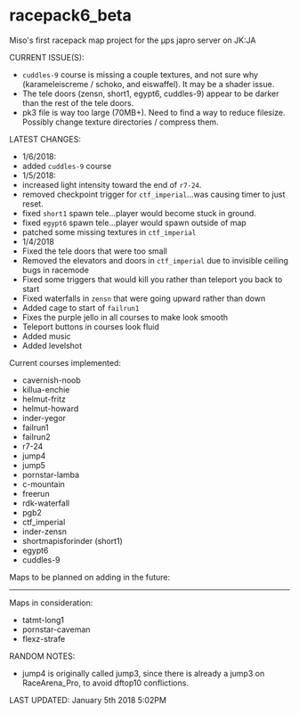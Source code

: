 # racepack6_beta

Miso's first racepack map project for the µps japro server on JK:JA


CURRENT ISSUE(S):
* `cuddles-9` course is missing a couple textures, and not sure why (karameleiscreme / schoko, and eiswaffel). It may be a shader issue.
* The tele doors (zensn, short1, egypt6, cuddles-9) appear to be darker than the rest of the tele doors.
* pk3 file is way too large (70MB+). Need to find a way to reduce filesize. Possibly change texture directories / compress them.

LATEST CHANGES:
* 1/6/2018:
* added `cuddles-9` course
* 1/5/2018:
* increased light intensity toward the end of `r7-24`.
* removed checkpoint trigger for `ctf_imperial`...was causing timer to just reset.
* fixed `short1` spawn tele...player would become stuck in ground.
* fixed `egypt6` spawn tele...player would spawn outside of map
* patched some missing textures in `ctf_imperial`
* 1/4/2018
* Fixed the tele doors that were too small
* Removed the elevators and doors in `ctf_imperial` due to invisible ceiling bugs in racemode
* Fixed some triggers that would kill you rather than teleport you back to start
* Fixed waterfalls in `zensn` that were going upward rather than down
* Added cage to start of `failrun1`
* Fixes the purple jello in all courses to make look smooth
* Teleport buttons in courses look fluid
* Added music
* Added levelshot


Current courses implemented:
* cavernish-noob
* killua-enchie
* helmut-fritz
* helmut-howard
* inder-yegor
* failrun1
* failrun2
* r7-24
* jump4
* jump5
* pornstar-lamba
* c-mountain
* freerun
* rdk-waterfall
* pgb2
* ctf_imperial
* inder-zensn
* shortmapisforinder (short1)
* egypt6
* cuddles-9



Maps to be planned on adding in the future:

---

Maps in consideration:

* tatmt-long1
* pornstar-caveman
* flexz-strafe

RANDOM NOTES:
* jump4 is originally called jump3, since there is already a jump3 on RaceArena_Pro, to avoid dftop10 conflictions.


LAST UPDATED: January 5th 2018 5:02PM

